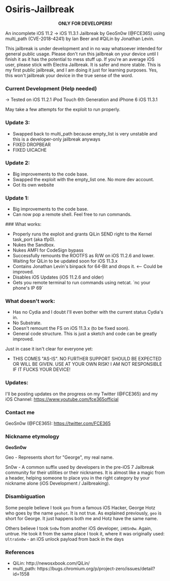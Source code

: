 # Osiris-Jailbreak

<p align="center">
<B> ONLY FOR DEVELOPERS! </B>
</p>

An incomplete iOS 11.2 -> iOS 11.3.1 Jailbreak by GeoSn0w (@FCE365) using multi_path (CVE-2018-4241) by Ian Beer and #QiLin by Jonathan Levin.

This jailbreak is under development and in no way whatsoever intended for general public usage. Please don't run this jailbreak on your device until I finish it as it has the potential to mess stuff up. If you're an average iOS user, please stick with Electra Jailbreak. It is safer and more stable. This is my first public jailbreak, and I am doing it just for learning purposes. Yes, this won't jailbreak your device in the true sense of the word.

### Current Development (Help needed)
-> Tested on iOS 11.2.1 iPod Touch 6th Generation and iPhone 6 iOS 11.3.1

May take a few attempts for the exploit to run properly.

### Update 3:
<ul>
  <li>Swapped back to multi_path because empty_list is very unstable and this is a developer-only jailbreak anyways</li>
  <li>FIXED DROPBEAR</li>
  <li>FIXED UICACHE</li>
</ul>

### Update 2:
<ul>
  <li>Big improvements to the code base.</li>
  <li>Swapped the exploit with the empty_list one. No more dev account.</li>
  <li>Got its own website</li>
  </ul>
  
### Update 1:
<ul>
  <li>Big improvements to the code base.</li>
  <li>Can now pop a remote shell. Feel free to run commands.</li>
  </ul>
### What works:
<ul>
<li> Properly runs the exploit and grants QiLin SEND right to the Kernel task_port (aka tfp0). </li>
  <li> Nukes the Sandbox. </li>
  <li> Nukes AMFI for CodeSign bypass </li>
  <li> Successfully remounts the ROOTFS as R/W on iOS 11.2.6 and lower. Waiting for QiLin to be updated soon for iOS 11.3.x </li>
    <li> Contains Jonathan Levin's binpack for 64-Bit and drops it. <-- Could be improved. </li>
      <li> Disables iOS Updates (iOS 11.2.6 and older) </li>
  <li> Gets you remote terminal to run commands using netcat. `nc your phone's IP 69` </li>
</ul>

### What doesn't work:
<ul>
  <li> Has no Cydia and I doubt I'll even bother with the current status Cydia's in. </li>
  <li> No Substrate. </li>
  <li> Doesn't remount the FS on iOS 11.3.x (to be fixed soon). </li>
  <li> General code structure. This is just a sketch and code can be greatly improved. </li>
 </ul>
 
 Just in case it isn't clear for everyone yet:
 <ul>
  <li> THIS COMES "AS-IS". NO FURTHER SUPPORT SHOULD BE EXPECTED OR WILL BE GIVEN. USE AT YOUR OWN RISK! I AM NOT RESPONSIBLE IF IT FUCKS YOUR DEVICE! </li>
</ul>

### Updates:
I'll be posting updates on the progress on my Twitter (@FCE365) and my iOS Channel:
https://www.youtube.com/fce365official
 
### Contact me
GeoSn0w (@FCE365): https://twitter.com/FCE365

### Nickname etymology 
<b>GeoSn0w</b>

Geo - Represents short for "George", my real name.

Sn0w - A common suffix used by developers in the pre-iOS 7 Jailbreak community for their utilities or their nicknames. It is almost like a magic from a header, helping someone to place you in the right category by your nickname alone (iOS Development / Jailbreaking).

### Disambiguation
Some people believe I took `geo` from a famous iOS Hacker, George Hotz who goes by the name `geohot`. It is not true. As explained previously, `geo` is short for George. It just happens both me and Hotz have the same name. 

Others believe I took `Sn0w` from another iOS developer, `iH8Sn0w`. Again, untrue. He took it from the same place I took it, where it was originally used: `UltraSn0w` - an iOS unlock payload from back in the days

### References
<ul>
  <li> QiLin: http://newosxbook.com/QiLin/ </li>
    <li> multi_path: https://bugs.chromium.org/p/project-zero/issues/detail?id=1558 </li>
  </ul>
